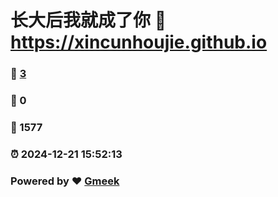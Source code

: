 # 长大后我就成了你 :link: https://xincunhoujie.github.io 
### :page_facing_up: [3](https://xincunhoujie.github.io/tag.html) 
### :speech_balloon: 0 
### :hibiscus: 1577 
### :alarm_clock: 2024-12-21 15:52:13 
### Powered by :heart: [Gmeek](https://github.com/Meekdai/Gmeek)
